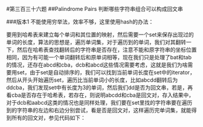 #第三百三十六题
##Palindrome Pairs
判断哪些字符串组合可以构成回文串

###版本1
不能使用穷举法，效率不够，这里使用hash的办法：  
 
要用到哈希表来建立每个单词和其位置的映射，然后需要一个set来保存出现过的单词的长度，算法的思想是，遍历单词集，对于遍历到的单词，我们对其翻转一下，然后在哈希表查找翻转后的字符串是否存在，注意不能和原字符串的坐标位置相同，因为有可能一个单词翻转后和原单词相等，现在我们只是处理了bat和tab的情况，还存在abcd和cba，dcb和abcd这些情况需要考虑，这就是我们为啥需要用set，由于set是自动排序的，我们可以找到当前单词长度在set中的iterator，然后从开头开始遍历set，遍历比当前单词小的长度，比如abcdd翻转后为ddcba，我们发现set中有长度为3的单词，然后我们dd是否为回文串，若是，再看cba是否存在于哈希表，若存在，则说明abcdd和cba是回文对，存入结果中，对于dcb和aabcd这类的情况也是同样处理，我们要在set里找的字符串要在遍历到的字符串的左边和右边分别尝试，看是否是回文对，这样遍历完单词集，就能得到所有的回文对，参见代码如下：
